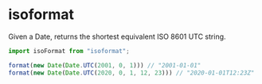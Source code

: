 # isoformat

Given a Date, returns the shortest equivalent ISO 8601 UTC string.

```js
import isoFormat from "isoformat";

format(new Date(Date.UTC(2001, 0, 1))) // "2001-01-01"
format(new Date(Date.UTC(2020, 0, 1, 12, 23))) // "2020-01-01T12:23Z"
```
